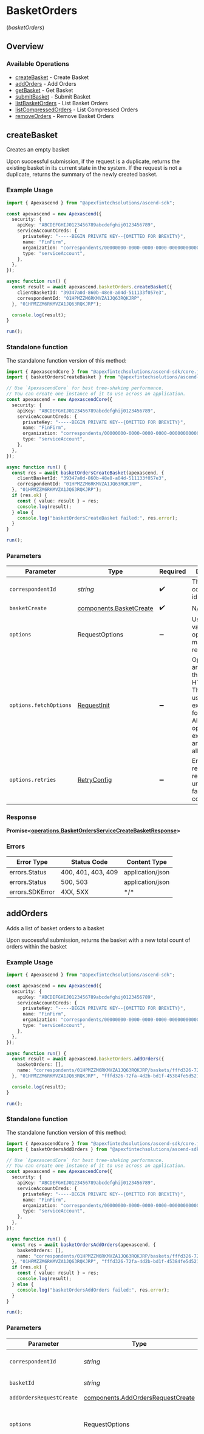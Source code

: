 # BasketOrders
(*basketOrders*)

## Overview

### Available Operations

* [createBasket](#createbasket) - Create Basket
* [addOrders](#addorders) - Add Orders
* [getBasket](#getbasket) - Get Basket
* [submitBasket](#submitbasket) - Submit Basket
* [listBasketOrders](#listbasketorders) - List Basket Orders
* [listCompressedOrders](#listcompressedorders) - List Compressed Orders
* [removeOrders](#removeorders) - Remove Basket Orders

## createBasket

Creates an empty basket

 Upon successful submission, if the request is a duplicate, returns the existing basket in its current state in the system. If the request is not a duplicate, returns the summary of the newly created basket.

### Example Usage

<!-- UsageSnippet language="typescript" operationID="BasketOrdersService_CreateBasket" method="post" path="/baskettrading/v1/correspondents/{correspondent_id}/baskets" -->
```typescript
import { Apexascend } from "@apexfintechsolutions/ascend-sdk";

const apexascend = new Apexascend({
  security: {
    apiKey: "ABCDEFGHIJ0123456789abcdefghij0123456789",
    serviceAccountCreds: {
      privateKey: "-----BEGIN PRIVATE KEY--{OMITTED FOR BREVITY}",
      name: "FinFirm",
      organization: "correspondents/00000000-0000-0000-0000-000000000000",
      type: "serviceAccount",
    },
  },
});

async function run() {
  const result = await apexascend.basketOrders.createBasket({
    clientBasketId: "39347a0d-860b-48e8-a04d-511133f057e3",
    correspondentId: "01HPMZZM6RKMVZA1JQ63RQKJRP",
  }, "01HPMZZM6RKMVZA1JQ63RQKJRP");

  console.log(result);
}

run();
```

### Standalone function

The standalone function version of this method:

```typescript
import { ApexascendCore } from "@apexfintechsolutions/ascend-sdk/core.js";
import { basketOrdersCreateBasket } from "@apexfintechsolutions/ascend-sdk/funcs/basketOrdersCreateBasket.js";

// Use `ApexascendCore` for best tree-shaking performance.
// You can create one instance of it to use across an application.
const apexascend = new ApexascendCore({
  security: {
    apiKey: "ABCDEFGHIJ0123456789abcdefghij0123456789",
    serviceAccountCreds: {
      privateKey: "-----BEGIN PRIVATE KEY--{OMITTED FOR BREVITY}",
      name: "FinFirm",
      organization: "correspondents/00000000-0000-0000-0000-000000000000",
      type: "serviceAccount",
    },
  },
});

async function run() {
  const res = await basketOrdersCreateBasket(apexascend, {
    clientBasketId: "39347a0d-860b-48e8-a04d-511133f057e3",
    correspondentId: "01HPMZZM6RKMVZA1JQ63RQKJRP",
  }, "01HPMZZM6RKMVZA1JQ63RQKJRP");
  if (res.ok) {
    const { value: result } = res;
    console.log(result);
  } else {
    console.log("basketOrdersCreateBasket failed:", res.error);
  }
}

run();
```

### Parameters

| Parameter                                                                                                                                                                      | Type                                                                                                                                                                           | Required                                                                                                                                                                       | Description                                                                                                                                                                    | Example                                                                                                                                                                        |
| ------------------------------------------------------------------------------------------------------------------------------------------------------------------------------ | ------------------------------------------------------------------------------------------------------------------------------------------------------------------------------ | ------------------------------------------------------------------------------------------------------------------------------------------------------------------------------ | ------------------------------------------------------------------------------------------------------------------------------------------------------------------------------ | ------------------------------------------------------------------------------------------------------------------------------------------------------------------------------ |
| `correspondentId`                                                                                                                                                              | *string*                                                                                                                                                                       | :heavy_check_mark:                                                                                                                                                             | The correspondent id.                                                                                                                                                          | [object Object]                                                                                                                                                                |
| `basketCreate`                                                                                                                                                                 | [components.BasketCreate](../../models/components/basketcreate.md)                                                                                                             | :heavy_check_mark:                                                                                                                                                             | N/A                                                                                                                                                                            |                                                                                                                                                                                |
| `options`                                                                                                                                                                      | RequestOptions                                                                                                                                                                 | :heavy_minus_sign:                                                                                                                                                             | Used to set various options for making HTTP requests.                                                                                                                          |                                                                                                                                                                                |
| `options.fetchOptions`                                                                                                                                                         | [RequestInit](https://developer.mozilla.org/en-US/docs/Web/API/Request/Request#options)                                                                                        | :heavy_minus_sign:                                                                                                                                                             | Options that are passed to the underlying HTTP request. This can be used to inject extra headers for examples. All `Request` options, except `method` and `body`, are allowed. |                                                                                                                                                                                |
| `options.retries`                                                                                                                                                              | [RetryConfig](../../lib/utils/retryconfig.md)                                                                                                                                  | :heavy_minus_sign:                                                                                                                                                             | Enables retrying HTTP requests under certain failure conditions.                                                                                                               |                                                                                                                                                                                |

### Response

**Promise\<[operations.BasketOrdersServiceCreateBasketResponse](../../models/operations/basketordersservicecreatebasketresponse.md)\>**

### Errors

| Error Type         | Status Code        | Content Type       |
| ------------------ | ------------------ | ------------------ |
| errors.Status      | 400, 401, 403, 409 | application/json   |
| errors.Status      | 500, 503           | application/json   |
| errors.SDKError    | 4XX, 5XX           | \*/\*              |

## addOrders

Adds a list of basket orders to a basket

 Upon successful submission, returns the basket with a new total count of orders within the basket

### Example Usage

<!-- UsageSnippet language="typescript" operationID="BasketOrdersService_AddOrders" method="post" path="/baskettrading/v1/correspondents/{correspondent_id}/baskets/{basket_id}:addOrders" -->
```typescript
import { Apexascend } from "@apexfintechsolutions/ascend-sdk";

const apexascend = new Apexascend({
  security: {
    apiKey: "ABCDEFGHIJ0123456789abcdefghij0123456789",
    serviceAccountCreds: {
      privateKey: "-----BEGIN PRIVATE KEY--{OMITTED FOR BREVITY}",
      name: "FinFirm",
      organization: "correspondents/00000000-0000-0000-0000-000000000000",
      type: "serviceAccount",
    },
  },
});

async function run() {
  const result = await apexascend.basketOrders.addOrders({
    basketOrders: [],
    name: "correspondents/01HPMZZM6RKMVZA1JQ63RQKJRP/baskets/fffd326-72fa-4d2b-bd1f-45384fe5d521",
  }, "01HPMZZM6RKMVZA1JQ63RQKJRP", "fffd326-72fa-4d2b-bd1f-45384fe5d521");

  console.log(result);
}

run();
```

### Standalone function

The standalone function version of this method:

```typescript
import { ApexascendCore } from "@apexfintechsolutions/ascend-sdk/core.js";
import { basketOrdersAddOrders } from "@apexfintechsolutions/ascend-sdk/funcs/basketOrdersAddOrders.js";

// Use `ApexascendCore` for best tree-shaking performance.
// You can create one instance of it to use across an application.
const apexascend = new ApexascendCore({
  security: {
    apiKey: "ABCDEFGHIJ0123456789abcdefghij0123456789",
    serviceAccountCreds: {
      privateKey: "-----BEGIN PRIVATE KEY--{OMITTED FOR BREVITY}",
      name: "FinFirm",
      organization: "correspondents/00000000-0000-0000-0000-000000000000",
      type: "serviceAccount",
    },
  },
});

async function run() {
  const res = await basketOrdersAddOrders(apexascend, {
    basketOrders: [],
    name: "correspondents/01HPMZZM6RKMVZA1JQ63RQKJRP/baskets/fffd326-72fa-4d2b-bd1f-45384fe5d521",
  }, "01HPMZZM6RKMVZA1JQ63RQKJRP", "fffd326-72fa-4d2b-bd1f-45384fe5d521");
  if (res.ok) {
    const { value: result } = res;
    console.log(result);
  } else {
    console.log("basketOrdersAddOrders failed:", res.error);
  }
}

run();
```

### Parameters

| Parameter                                                                                                                                                                      | Type                                                                                                                                                                           | Required                                                                                                                                                                       | Description                                                                                                                                                                    | Example                                                                                                                                                                        |
| ------------------------------------------------------------------------------------------------------------------------------------------------------------------------------ | ------------------------------------------------------------------------------------------------------------------------------------------------------------------------------ | ------------------------------------------------------------------------------------------------------------------------------------------------------------------------------ | ------------------------------------------------------------------------------------------------------------------------------------------------------------------------------ | ------------------------------------------------------------------------------------------------------------------------------------------------------------------------------ |
| `correspondentId`                                                                                                                                                              | *string*                                                                                                                                                                       | :heavy_check_mark:                                                                                                                                                             | The correspondent id.                                                                                                                                                          | [object Object]                                                                                                                                                                |
| `basketId`                                                                                                                                                                     | *string*                                                                                                                                                                       | :heavy_check_mark:                                                                                                                                                             | The basket id.                                                                                                                                                                 | [object Object]                                                                                                                                                                |
| `addOrdersRequestCreate`                                                                                                                                                       | [components.AddOrdersRequestCreate](../../models/components/addordersrequestcreate.md)                                                                                         | :heavy_check_mark:                                                                                                                                                             | N/A                                                                                                                                                                            |                                                                                                                                                                                |
| `options`                                                                                                                                                                      | RequestOptions                                                                                                                                                                 | :heavy_minus_sign:                                                                                                                                                             | Used to set various options for making HTTP requests.                                                                                                                          |                                                                                                                                                                                |
| `options.fetchOptions`                                                                                                                                                         | [RequestInit](https://developer.mozilla.org/en-US/docs/Web/API/Request/Request#options)                                                                                        | :heavy_minus_sign:                                                                                                                                                             | Options that are passed to the underlying HTTP request. This can be used to inject extra headers for examples. All `Request` options, except `method` and `body`, are allowed. |                                                                                                                                                                                |
| `options.retries`                                                                                                                                                              | [RetryConfig](../../lib/utils/retryconfig.md)                                                                                                                                  | :heavy_minus_sign:                                                                                                                                                             | Enables retrying HTTP requests under certain failure conditions.                                                                                                               |                                                                                                                                                                                |

### Response

**Promise\<[operations.BasketOrdersServiceAddOrdersResponse](../../models/operations/basketordersserviceaddordersresponse.md)\>**

### Errors

| Error Type              | Status Code             | Content Type            |
| ----------------------- | ----------------------- | ----------------------- |
| errors.Status           | 400, 401, 403, 404, 409 | application/json        |
| errors.Status           | 500, 503                | application/json        |
| errors.SDKError         | 4XX, 5XX                | \*/\*                   |

## getBasket

Gets a basket by basket ID.

 Upon successful submission, returns the details of the queried basket

### Example Usage

<!-- UsageSnippet language="typescript" operationID="BasketOrdersService_GetBasket" method="get" path="/baskettrading/v1/correspondents/{correspondent_id}/baskets/{basket_id}" -->
```typescript
import { Apexascend } from "@apexfintechsolutions/ascend-sdk";

const apexascend = new Apexascend({
  security: {
    apiKey: "ABCDEFGHIJ0123456789abcdefghij0123456789",
    serviceAccountCreds: {
      privateKey: "-----BEGIN PRIVATE KEY--{OMITTED FOR BREVITY}",
      name: "FinFirm",
      organization: "correspondents/00000000-0000-0000-0000-000000000000",
      type: "serviceAccount",
    },
  },
});

async function run() {
  const result = await apexascend.basketOrders.getBasket("01HPMZZM6RKMVZA1JQ63RQKJRP", "fffd326-72fa-4d2b-bd1f-45384fe5d521");

  console.log(result);
}

run();
```

### Standalone function

The standalone function version of this method:

```typescript
import { ApexascendCore } from "@apexfintechsolutions/ascend-sdk/core.js";
import { basketOrdersGetBasket } from "@apexfintechsolutions/ascend-sdk/funcs/basketOrdersGetBasket.js";

// Use `ApexascendCore` for best tree-shaking performance.
// You can create one instance of it to use across an application.
const apexascend = new ApexascendCore({
  security: {
    apiKey: "ABCDEFGHIJ0123456789abcdefghij0123456789",
    serviceAccountCreds: {
      privateKey: "-----BEGIN PRIVATE KEY--{OMITTED FOR BREVITY}",
      name: "FinFirm",
      organization: "correspondents/00000000-0000-0000-0000-000000000000",
      type: "serviceAccount",
    },
  },
});

async function run() {
  const res = await basketOrdersGetBasket(apexascend, "01HPMZZM6RKMVZA1JQ63RQKJRP", "fffd326-72fa-4d2b-bd1f-45384fe5d521");
  if (res.ok) {
    const { value: result } = res;
    console.log(result);
  } else {
    console.log("basketOrdersGetBasket failed:", res.error);
  }
}

run();
```

### Parameters

| Parameter                                                                                                                                                                      | Type                                                                                                                                                                           | Required                                                                                                                                                                       | Description                                                                                                                                                                    | Example                                                                                                                                                                        |
| ------------------------------------------------------------------------------------------------------------------------------------------------------------------------------ | ------------------------------------------------------------------------------------------------------------------------------------------------------------------------------ | ------------------------------------------------------------------------------------------------------------------------------------------------------------------------------ | ------------------------------------------------------------------------------------------------------------------------------------------------------------------------------ | ------------------------------------------------------------------------------------------------------------------------------------------------------------------------------ |
| `correspondentId`                                                                                                                                                              | *string*                                                                                                                                                                       | :heavy_check_mark:                                                                                                                                                             | The correspondent id.                                                                                                                                                          | [object Object]                                                                                                                                                                |
| `basketId`                                                                                                                                                                     | *string*                                                                                                                                                                       | :heavy_check_mark:                                                                                                                                                             | The basket id.                                                                                                                                                                 | [object Object]                                                                                                                                                                |
| `options`                                                                                                                                                                      | RequestOptions                                                                                                                                                                 | :heavy_minus_sign:                                                                                                                                                             | Used to set various options for making HTTP requests.                                                                                                                          |                                                                                                                                                                                |
| `options.fetchOptions`                                                                                                                                                         | [RequestInit](https://developer.mozilla.org/en-US/docs/Web/API/Request/Request#options)                                                                                        | :heavy_minus_sign:                                                                                                                                                             | Options that are passed to the underlying HTTP request. This can be used to inject extra headers for examples. All `Request` options, except `method` and `body`, are allowed. |                                                                                                                                                                                |
| `options.retries`                                                                                                                                                              | [RetryConfig](../../lib/utils/retryconfig.md)                                                                                                                                  | :heavy_minus_sign:                                                                                                                                                             | Enables retrying HTTP requests under certain failure conditions.                                                                                                               |                                                                                                                                                                                |

### Response

**Promise\<[operations.BasketOrdersServiceGetBasketResponse](../../models/operations/basketordersservicegetbasketresponse.md)\>**

### Errors

| Error Type         | Status Code        | Content Type       |
| ------------------ | ------------------ | ------------------ |
| errors.Status      | 400, 401, 403, 404 | application/json   |
| errors.Status      | 500, 503           | application/json   |
| errors.SDKError    | 4XX, 5XX           | \*/\*              |

## submitBasket

Submits a basket for execution in the market

 Upon successful submission, if the request is a duplicate, returns the existing basket in its current state in the system. If the request is not a duplicate, returns the summary of the newly submitted basket in a SUBMITTED state

### Example Usage

<!-- UsageSnippet language="typescript" operationID="BasketOrdersService_SubmitBasket" method="post" path="/baskettrading/v1/correspondents/{correspondent_id}/baskets/{basket_id}:submit" -->
```typescript
import { Apexascend } from "@apexfintechsolutions/ascend-sdk";

const apexascend = new Apexascend({
  security: {
    apiKey: "ABCDEFGHIJ0123456789abcdefghij0123456789",
    serviceAccountCreds: {
      privateKey: "-----BEGIN PRIVATE KEY--{OMITTED FOR BREVITY}",
      name: "FinFirm",
      organization: "correspondents/00000000-0000-0000-0000-000000000000",
      type: "serviceAccount",
    },
  },
});

async function run() {
  const result = await apexascend.basketOrders.submitBasket({
    name: "correspondents/01HPMZZM6RKMVZA1JQ63RQKJRP/baskets/fffd326-72fa-4d2b-bd1f-45384fe5d521",
  }, "01HPMZZM6RKMVZA1JQ63RQKJRP", "fffd326-72fa-4d2b-bd1f-45384fe5d521");

  console.log(result);
}

run();
```

### Standalone function

The standalone function version of this method:

```typescript
import { ApexascendCore } from "@apexfintechsolutions/ascend-sdk/core.js";
import { basketOrdersSubmitBasket } from "@apexfintechsolutions/ascend-sdk/funcs/basketOrdersSubmitBasket.js";

// Use `ApexascendCore` for best tree-shaking performance.
// You can create one instance of it to use across an application.
const apexascend = new ApexascendCore({
  security: {
    apiKey: "ABCDEFGHIJ0123456789abcdefghij0123456789",
    serviceAccountCreds: {
      privateKey: "-----BEGIN PRIVATE KEY--{OMITTED FOR BREVITY}",
      name: "FinFirm",
      organization: "correspondents/00000000-0000-0000-0000-000000000000",
      type: "serviceAccount",
    },
  },
});

async function run() {
  const res = await basketOrdersSubmitBasket(apexascend, {
    name: "correspondents/01HPMZZM6RKMVZA1JQ63RQKJRP/baskets/fffd326-72fa-4d2b-bd1f-45384fe5d521",
  }, "01HPMZZM6RKMVZA1JQ63RQKJRP", "fffd326-72fa-4d2b-bd1f-45384fe5d521");
  if (res.ok) {
    const { value: result } = res;
    console.log(result);
  } else {
    console.log("basketOrdersSubmitBasket failed:", res.error);
  }
}

run();
```

### Parameters

| Parameter                                                                                                                                                                      | Type                                                                                                                                                                           | Required                                                                                                                                                                       | Description                                                                                                                                                                    | Example                                                                                                                                                                        |
| ------------------------------------------------------------------------------------------------------------------------------------------------------------------------------ | ------------------------------------------------------------------------------------------------------------------------------------------------------------------------------ | ------------------------------------------------------------------------------------------------------------------------------------------------------------------------------ | ------------------------------------------------------------------------------------------------------------------------------------------------------------------------------ | ------------------------------------------------------------------------------------------------------------------------------------------------------------------------------ |
| `correspondentId`                                                                                                                                                              | *string*                                                                                                                                                                       | :heavy_check_mark:                                                                                                                                                             | The correspondent id.                                                                                                                                                          | [object Object]                                                                                                                                                                |
| `basketId`                                                                                                                                                                     | *string*                                                                                                                                                                       | :heavy_check_mark:                                                                                                                                                             | The basket id.                                                                                                                                                                 | [object Object]                                                                                                                                                                |
| `submitBasketRequestCreate`                                                                                                                                                    | [components.SubmitBasketRequestCreate](../../models/components/submitbasketrequestcreate.md)                                                                                   | :heavy_check_mark:                                                                                                                                                             | N/A                                                                                                                                                                            |                                                                                                                                                                                |
| `options`                                                                                                                                                                      | RequestOptions                                                                                                                                                                 | :heavy_minus_sign:                                                                                                                                                             | Used to set various options for making HTTP requests.                                                                                                                          |                                                                                                                                                                                |
| `options.fetchOptions`                                                                                                                                                         | [RequestInit](https://developer.mozilla.org/en-US/docs/Web/API/Request/Request#options)                                                                                        | :heavy_minus_sign:                                                                                                                                                             | Options that are passed to the underlying HTTP request. This can be used to inject extra headers for examples. All `Request` options, except `method` and `body`, are allowed. |                                                                                                                                                                                |
| `options.retries`                                                                                                                                                              | [RetryConfig](../../lib/utils/retryconfig.md)                                                                                                                                  | :heavy_minus_sign:                                                                                                                                                             | Enables retrying HTTP requests under certain failure conditions.                                                                                                               |                                                                                                                                                                                |

### Response

**Promise\<[operations.BasketOrdersServiceSubmitBasketResponse](../../models/operations/basketordersservicesubmitbasketresponse.md)\>**

### Errors

| Error Type         | Status Code        | Content Type       |
| ------------------ | ------------------ | ------------------ |
| errors.Status      | 400, 401, 403, 404 | application/json   |
| errors.Status      | 500, 503           | application/json   |
| errors.SDKError    | 4XX, 5XX           | \*/\*              |

## listBasketOrders

Gets a list of basket orders within a basket.

 Upon successful submission, returns a list of basket orders for the basket. If the list of basket orders becomes too large, a token is returned to retrieve the next page of basket orders.

### Example Usage

<!-- UsageSnippet language="typescript" operationID="BasketOrdersService_ListBasketOrders" method="get" path="/baskettrading/v1/correspondents/{correspondent_id}/baskets/{basket_id}/basketOrders" -->
```typescript
import { Apexascend } from "@apexfintechsolutions/ascend-sdk";

const apexascend = new Apexascend({
  security: {
    apiKey: "ABCDEFGHIJ0123456789abcdefghij0123456789",
    serviceAccountCreds: {
      privateKey: "-----BEGIN PRIVATE KEY--{OMITTED FOR BREVITY}",
      name: "FinFirm",
      organization: "correspondents/00000000-0000-0000-0000-000000000000",
      type: "serviceAccount",
    },
  },
});

async function run() {
  const result = await apexascend.basketOrders.listBasketOrders({
    correspondentId: "01HPMZZM6RKMVZA1JQ63RQKJRP",
    basketId: "fffd326-72fa-4d2b-bd1f-45384fe5d521",
    pageSize: 25,
    pageToken: "AbTYnwAkMjIyZDNjYTAtZmVjZS00N2Q5LTgyMDctNzI3MDdkMjFiZj3h",
    showRemoved: true,
  });

  console.log(result);
}

run();
```

### Standalone function

The standalone function version of this method:

```typescript
import { ApexascendCore } from "@apexfintechsolutions/ascend-sdk/core.js";
import { basketOrdersListBasketOrders } from "@apexfintechsolutions/ascend-sdk/funcs/basketOrdersListBasketOrders.js";

// Use `ApexascendCore` for best tree-shaking performance.
// You can create one instance of it to use across an application.
const apexascend = new ApexascendCore({
  security: {
    apiKey: "ABCDEFGHIJ0123456789abcdefghij0123456789",
    serviceAccountCreds: {
      privateKey: "-----BEGIN PRIVATE KEY--{OMITTED FOR BREVITY}",
      name: "FinFirm",
      organization: "correspondents/00000000-0000-0000-0000-000000000000",
      type: "serviceAccount",
    },
  },
});

async function run() {
  const res = await basketOrdersListBasketOrders(apexascend, {
    correspondentId: "01HPMZZM6RKMVZA1JQ63RQKJRP",
    basketId: "fffd326-72fa-4d2b-bd1f-45384fe5d521",
    pageSize: 25,
    pageToken: "AbTYnwAkMjIyZDNjYTAtZmVjZS00N2Q5LTgyMDctNzI3MDdkMjFiZj3h",
    showRemoved: true,
  });
  if (res.ok) {
    const { value: result } = res;
    console.log(result);
  } else {
    console.log("basketOrdersListBasketOrders failed:", res.error);
  }
}

run();
```

### Parameters

| Parameter                                                                                                                                                                      | Type                                                                                                                                                                           | Required                                                                                                                                                                       | Description                                                                                                                                                                    |
| ------------------------------------------------------------------------------------------------------------------------------------------------------------------------------ | ------------------------------------------------------------------------------------------------------------------------------------------------------------------------------ | ------------------------------------------------------------------------------------------------------------------------------------------------------------------------------ | ------------------------------------------------------------------------------------------------------------------------------------------------------------------------------ |
| `request`                                                                                                                                                                      | [operations.BasketOrdersServiceListBasketOrdersRequest](../../models/operations/basketordersservicelistbasketordersrequest.md)                                                 | :heavy_check_mark:                                                                                                                                                             | The request object to use for the request.                                                                                                                                     |
| `options`                                                                                                                                                                      | RequestOptions                                                                                                                                                                 | :heavy_minus_sign:                                                                                                                                                             | Used to set various options for making HTTP requests.                                                                                                                          |
| `options.fetchOptions`                                                                                                                                                         | [RequestInit](https://developer.mozilla.org/en-US/docs/Web/API/Request/Request#options)                                                                                        | :heavy_minus_sign:                                                                                                                                                             | Options that are passed to the underlying HTTP request. This can be used to inject extra headers for examples. All `Request` options, except `method` and `body`, are allowed. |
| `options.retries`                                                                                                                                                              | [RetryConfig](../../lib/utils/retryconfig.md)                                                                                                                                  | :heavy_minus_sign:                                                                                                                                                             | Enables retrying HTTP requests under certain failure conditions.                                                                                                               |

### Response

**Promise\<[operations.BasketOrdersServiceListBasketOrdersResponse](../../models/operations/basketordersservicelistbasketordersresponse.md)\>**

### Errors

| Error Type         | Status Code        | Content Type       |
| ------------------ | ------------------ | ------------------ |
| errors.Status      | 400, 401, 403, 404 | application/json   |
| errors.Status      | 500, 503           | application/json   |
| errors.SDKError    | 4XX, 5XX           | \*/\*              |

## listCompressedOrders

Gets a list of compressed orders within a basket.

 Upon successful submission, returns a list of compressed orders for the basket. If the basket has not been submitted yet, this list will be empty. If the list of compressed orders becomes too large, a token is returned to retrieve the next page of compressed orders.

### Example Usage

<!-- UsageSnippet language="typescript" operationID="BasketOrdersService_ListCompressedOrders" method="get" path="/baskettrading/v1/correspondents/{correspondent_id}/baskets/{basket_id}/compressedOrders" -->
```typescript
import { Apexascend } from "@apexfintechsolutions/ascend-sdk";

const apexascend = new Apexascend({
  security: {
    apiKey: "ABCDEFGHIJ0123456789abcdefghij0123456789",
    serviceAccountCreds: {
      privateKey: "-----BEGIN PRIVATE KEY--{OMITTED FOR BREVITY}",
      name: "FinFirm",
      organization: "correspondents/00000000-0000-0000-0000-000000000000",
      type: "serviceAccount",
    },
  },
});

async function run() {
  const result = await apexascend.basketOrders.listCompressedOrders("01HPMZZM6RKMVZA1JQ63RQKJRP", "fffd326-72fa-4d2b-bd1f-45384fe5d521");

  console.log(result);
}

run();
```

### Standalone function

The standalone function version of this method:

```typescript
import { ApexascendCore } from "@apexfintechsolutions/ascend-sdk/core.js";
import { basketOrdersListCompressedOrders } from "@apexfintechsolutions/ascend-sdk/funcs/basketOrdersListCompressedOrders.js";

// Use `ApexascendCore` for best tree-shaking performance.
// You can create one instance of it to use across an application.
const apexascend = new ApexascendCore({
  security: {
    apiKey: "ABCDEFGHIJ0123456789abcdefghij0123456789",
    serviceAccountCreds: {
      privateKey: "-----BEGIN PRIVATE KEY--{OMITTED FOR BREVITY}",
      name: "FinFirm",
      organization: "correspondents/00000000-0000-0000-0000-000000000000",
      type: "serviceAccount",
    },
  },
});

async function run() {
  const res = await basketOrdersListCompressedOrders(apexascend, "01HPMZZM6RKMVZA1JQ63RQKJRP", "fffd326-72fa-4d2b-bd1f-45384fe5d521");
  if (res.ok) {
    const { value: result } = res;
    console.log(result);
  } else {
    console.log("basketOrdersListCompressedOrders failed:", res.error);
  }
}

run();
```

### Parameters

| Parameter                                                                                                                                                                                                                                    | Type                                                                                                                                                                                                                                         | Required                                                                                                                                                                                                                                     | Description                                                                                                                                                                                                                                  | Example                                                                                                                                                                                                                                      |
| -------------------------------------------------------------------------------------------------------------------------------------------------------------------------------------------------------------------------------------------- | -------------------------------------------------------------------------------------------------------------------------------------------------------------------------------------------------------------------------------------------- | -------------------------------------------------------------------------------------------------------------------------------------------------------------------------------------------------------------------------------------------- | -------------------------------------------------------------------------------------------------------------------------------------------------------------------------------------------------------------------------------------------- | -------------------------------------------------------------------------------------------------------------------------------------------------------------------------------------------------------------------------------------------- |
| `correspondentId`                                                                                                                                                                                                                            | *string*                                                                                                                                                                                                                                     | :heavy_check_mark:                                                                                                                                                                                                                           | The correspondent id.                                                                                                                                                                                                                        | [object Object]                                                                                                                                                                                                                              |
| `basketId`                                                                                                                                                                                                                                   | *string*                                                                                                                                                                                                                                     | :heavy_check_mark:                                                                                                                                                                                                                           | The basket id.                                                                                                                                                                                                                               | [object Object]                                                                                                                                                                                                                              |
| `pageSize`                                                                                                                                                                                                                                   | *number*                                                                                                                                                                                                                                     | :heavy_minus_sign:                                                                                                                                                                                                                           | The maximum number of compressed orders to return. The service may return fewer than this value. If unspecified, at most 1000 compressed orders will be returned. The maximum value is 1000; values above 1000 will be coerced to 1000.      | [object Object]                                                                                                                                                                                                                              |
| `pageToken`                                                                                                                                                                                                                                  | *string*                                                                                                                                                                                                                                     | :heavy_minus_sign:                                                                                                                                                                                                                           | A page token, received from a previous `ListCompressedOrders` call. Provide this to retrieve the subsequent page. When paginating, all other parameters provided to `ListCompressedOrders` must match the call that provided the page token. | [object Object]                                                                                                                                                                                                                              |
| `options`                                                                                                                                                                                                                                    | RequestOptions                                                                                                                                                                                                                               | :heavy_minus_sign:                                                                                                                                                                                                                           | Used to set various options for making HTTP requests.                                                                                                                                                                                        |                                                                                                                                                                                                                                              |
| `options.fetchOptions`                                                                                                                                                                                                                       | [RequestInit](https://developer.mozilla.org/en-US/docs/Web/API/Request/Request#options)                                                                                                                                                      | :heavy_minus_sign:                                                                                                                                                                                                                           | Options that are passed to the underlying HTTP request. This can be used to inject extra headers for examples. All `Request` options, except `method` and `body`, are allowed.                                                               |                                                                                                                                                                                                                                              |
| `options.retries`                                                                                                                                                                                                                            | [RetryConfig](../../lib/utils/retryconfig.md)                                                                                                                                                                                                | :heavy_minus_sign:                                                                                                                                                                                                                           | Enables retrying HTTP requests under certain failure conditions.                                                                                                                                                                             |                                                                                                                                                                                                                                              |

### Response

**Promise\<[operations.BasketOrdersServiceListCompressedOrdersResponse](../../models/operations/basketordersservicelistcompressedordersresponse.md)\>**

### Errors

| Error Type         | Status Code        | Content Type       |
| ------------------ | ------------------ | ------------------ |
| errors.Status      | 400, 401, 403, 404 | application/json   |
| errors.Status      | 500, 503           | application/json   |
| errors.SDKError    | 4XX, 5XX           | \*/\*              |

## removeOrders

Removes a list of basket orders by client order ID.

 Upon successful submission, returns the details of the removed basket orders.

### Example Usage

<!-- UsageSnippet language="typescript" operationID="BasketOrdersService_RemoveOrders" method="post" path="/baskettrading/v1/correspondents/{correspondent_id}/baskets/{basket_id}:removeOrders" -->
```typescript
import { Apexascend } from "@apexfintechsolutions/ascend-sdk";

const apexascend = new Apexascend({
  security: {
    apiKey: "ABCDEFGHIJ0123456789abcdefghij0123456789",
    serviceAccountCreds: {
      privateKey: "-----BEGIN PRIVATE KEY--{OMITTED FOR BREVITY}",
      name: "FinFirm",
      organization: "correspondents/00000000-0000-0000-0000-000000000000",
      type: "serviceAccount",
    },
  },
});

async function run() {
  const result = await apexascend.basketOrders.removeOrders({
    clientOrderIds: [
      "77e4c4b9-38e7-469f-9a8d-cd8baf7c1952",
      "4cff908e-aaed-401d-8ec9-929e3eb18cbc",
    ],
    name: "correspondents/01HPMZZM6RKMVZA1JQ63RQKJRP/baskets/fffd326-72fa-4d2b-bd1f-45384fe5d521",
  }, "01HPMZZM6RKMVZA1JQ63RQKJRP", "fffd326-72fa-4d2b-bd1f-45384fe5d521");

  console.log(result);
}

run();
```

### Standalone function

The standalone function version of this method:

```typescript
import { ApexascendCore } from "@apexfintechsolutions/ascend-sdk/core.js";
import { basketOrdersRemoveOrders } from "@apexfintechsolutions/ascend-sdk/funcs/basketOrdersRemoveOrders.js";

// Use `ApexascendCore` for best tree-shaking performance.
// You can create one instance of it to use across an application.
const apexascend = new ApexascendCore({
  security: {
    apiKey: "ABCDEFGHIJ0123456789abcdefghij0123456789",
    serviceAccountCreds: {
      privateKey: "-----BEGIN PRIVATE KEY--{OMITTED FOR BREVITY}",
      name: "FinFirm",
      organization: "correspondents/00000000-0000-0000-0000-000000000000",
      type: "serviceAccount",
    },
  },
});

async function run() {
  const res = await basketOrdersRemoveOrders(apexascend, {
    clientOrderIds: [
      "77e4c4b9-38e7-469f-9a8d-cd8baf7c1952",
      "4cff908e-aaed-401d-8ec9-929e3eb18cbc",
    ],
    name: "correspondents/01HPMZZM6RKMVZA1JQ63RQKJRP/baskets/fffd326-72fa-4d2b-bd1f-45384fe5d521",
  }, "01HPMZZM6RKMVZA1JQ63RQKJRP", "fffd326-72fa-4d2b-bd1f-45384fe5d521");
  if (res.ok) {
    const { value: result } = res;
    console.log(result);
  } else {
    console.log("basketOrdersRemoveOrders failed:", res.error);
  }
}

run();
```

### Parameters

| Parameter                                                                                                                                                                      | Type                                                                                                                                                                           | Required                                                                                                                                                                       | Description                                                                                                                                                                    | Example                                                                                                                                                                        |
| ------------------------------------------------------------------------------------------------------------------------------------------------------------------------------ | ------------------------------------------------------------------------------------------------------------------------------------------------------------------------------ | ------------------------------------------------------------------------------------------------------------------------------------------------------------------------------ | ------------------------------------------------------------------------------------------------------------------------------------------------------------------------------ | ------------------------------------------------------------------------------------------------------------------------------------------------------------------------------ |
| `correspondentId`                                                                                                                                                              | *string*                                                                                                                                                                       | :heavy_check_mark:                                                                                                                                                             | The correspondent id.                                                                                                                                                          | [object Object]                                                                                                                                                                |
| `basketId`                                                                                                                                                                     | *string*                                                                                                                                                                       | :heavy_check_mark:                                                                                                                                                             | The basket id.                                                                                                                                                                 | [object Object]                                                                                                                                                                |
| `removeOrdersRequestCreate`                                                                                                                                                    | [components.RemoveOrdersRequestCreate](../../models/components/removeordersrequestcreate.md)                                                                                   | :heavy_check_mark:                                                                                                                                                             | N/A                                                                                                                                                                            |                                                                                                                                                                                |
| `options`                                                                                                                                                                      | RequestOptions                                                                                                                                                                 | :heavy_minus_sign:                                                                                                                                                             | Used to set various options for making HTTP requests.                                                                                                                          |                                                                                                                                                                                |
| `options.fetchOptions`                                                                                                                                                         | [RequestInit](https://developer.mozilla.org/en-US/docs/Web/API/Request/Request#options)                                                                                        | :heavy_minus_sign:                                                                                                                                                             | Options that are passed to the underlying HTTP request. This can be used to inject extra headers for examples. All `Request` options, except `method` and `body`, are allowed. |                                                                                                                                                                                |
| `options.retries`                                                                                                                                                              | [RetryConfig](../../lib/utils/retryconfig.md)                                                                                                                                  | :heavy_minus_sign:                                                                                                                                                             | Enables retrying HTTP requests under certain failure conditions.                                                                                                               |                                                                                                                                                                                |

### Response

**Promise\<[operations.BasketOrdersServiceRemoveOrdersResponse](../../models/operations/basketordersserviceremoveordersresponse.md)\>**

### Errors

| Error Type         | Status Code        | Content Type       |
| ------------------ | ------------------ | ------------------ |
| errors.Status      | 400, 401, 403, 404 | application/json   |
| errors.Status      | 500, 503           | application/json   |
| errors.SDKError    | 4XX, 5XX           | \*/\*              |